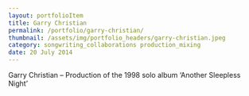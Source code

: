```yaml
---
layout: portfolioItem
title: Garry Christian
permalink: /portfolio/garry-christian/
thumbnail: /assets/img/portfolio_headers/garry-christian.jpeg
category: songwriting_collaborations production_mixing
date: 20 July 2014
---
```


Garry Christian – Production of the 1998 solo album ‘Another Sleepless Night’